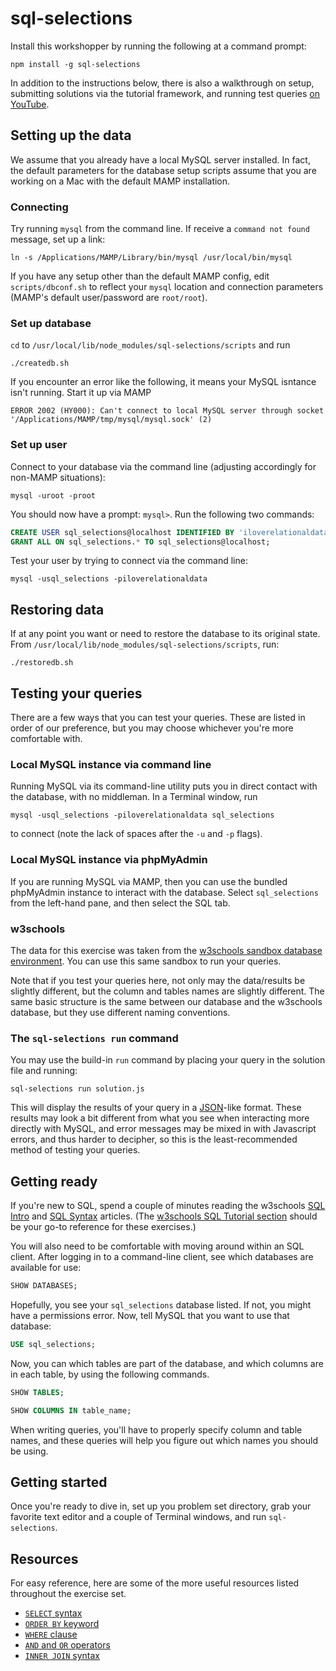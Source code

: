 # sql-selections

Install this workshopper by running the following at a command prompt:
```
npm install -g sql-selections
````
In addition to the instructions below, there is also a walkthrough on setup, submitting solutions via the tutorial framework, and running test queries [on YouTube](https://www.youtube.com/watch?v=rSD58T3B_Pw).

## Setting up the data
We assume that you already have a local MySQL server installed. In fact, the default parameters for the database setup scripts assume that you are working on a Mac with the default MAMP installation.

### Connecting
Try running `mysql` from the command line. If receive a `command not found` message, set up a link:
```
ln -s /Applications/MAMP/Library/bin/mysql /usr/local/bin/mysql
```
If you have any setup other than the default MAMP config, edit `scripts/dbconf.sh` to reflect your `mysql` location and connection parameters (MAMP's default user/password are `root/root`).

### Set up database
`cd` to `/usr/local/lib/node_modules/sql-selections/scripts` and run
```
./createdb.sh
```
If you encounter an error like the following, it means your MySQL isntance isn't running. Start it up via MAMP
```
ERROR 2002 (HY000): Can't connect to local MySQL server through socket '/Applications/MAMP/tmp/mysql/mysql.sock' (2)
```

### Set up user
Connect to your database via the command line (adjusting accordingly for non-MAMP situations):
```
mysql -uroot -proot
```
You should now have a prompt: `mysql>`. Run the following two commands:
```sql
CREATE USER sql_selections@localhost IDENTIFIED BY 'iloverelationaldata';
GRANT ALL ON sql_selections.* TO sql_selections@localhost;
```

Test your user by trying to connect via the command line:
```
mysql -usql_selections -piloverelationaldata
```

## Restoring data
If at any point you want or need to restore the database to its original state. From `/usr/local/lib/node_modules/sql-selections/scripts`, run:
```
./restoredb.sh
```

## Testing your queries
There are a few ways that you can test your queries. These are listed in order of our preference, but you may choose whichever you're more comfortable with.

### Local MySQL instance via command line
Running MySQL via its command-line utility puts you in direct contact with the database, with no middleman. In a Terminal window, run
```
mysql -usql_selections -piloverelationaldata sql_selections
```
to connect (note the lack of spaces after the `-u` and `-p` flags).

### Local MySQL instance via phpMyAdmin
If you are running MySQL via MAMP, then you can use the bundled phpMyAdmin instance to interact with the database. Select `sql_selections` from the left-hand pane, and then select the SQL tab.

### w3schools
The data for this exercise was taken from the [w3schools sandbox database environment](http://www.w3schools.com/sql/trysql.asp?filename=trysql_select_all). You can use this same sandbox to run your queries.

Note that if you test your queries here, not only may the data/results be slightly different, but the column and tables names are slightly different. The same basic structure is the same between our database and the w3schools database, but they use different naming conventions.

### The `sql-selections run` command
You may use the build-in `run` command by placing your query in the solution file and running:
```
sql-selections run solution.js
```
This will display the results of your query in a [JSON](http://en.wikipedia.org/wiki/JSON)-like format. These results may look a bit different from what you see when interacting more directly with MySQL, and error messages may be mixed in with Javascript errors, and thus harder to decipher, so this is the least-recommended method of testing your queries.

## Getting ready
If you're new to SQL, spend a couple of minutes reading the w3schools [SQL Intro](http://www.w3schools.com/sql/sql_intro.asp) and [SQL Syntax](http://www.w3schools.com/sql/sql_syntax.asp) articles. (The [w3schools SQL Tutorial section](http://www.w3schools.com/sql/default.asp) should be your go-to reference for these exercises.)

You will also need to be comfortable with moving around within an SQL client. After logging in to a command-line client, see which databases are available for use:
```sql
SHOW DATABASES;
```
Hopefully, you see your `sql_selections` database listed. If not, you might have a permissions error. Now, tell MySQL that you want to use that database:
```sql
USE sql_selections;
```
Now, you can which tables are part of the database, and which columns are in each table, by using the following commands.
```sql
SHOW TABLES;
```
```sql
SHOW COLUMNS IN table_name;
```

When writing queries, you'll have to properly specify column and table names, and these queries will help you figure out which names you should be using.

## Getting started
Once you're ready to dive in, set up you problem set directory, grab your favorite text editor and a couple of Terminal windows, and run `sql-selections`.

## Resources
For easy reference, here are some of the more useful resources listed throughout the exercise set.

* [`SELECT` syntax](http://www.w3schools.com/sql/sql_select.asp)
* [`ORDER BY` keyword](http://www.w3schools.com/sql/sql_orderby.asp)
* [`WHERE` clause](http://www.w3schools.com/sql/sql_where.asp)
* [`AND` and `OR` operators](http://www.w3schools.com/sql/sql_and_or.asp)
* [`INNER JOIN` syntax](http://www.w3schools.com/sql/sql_join_inner.asp)
